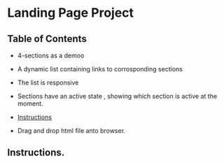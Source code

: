 # Landing Page Project

## Table of Contents
* 4-sections as a demoo
* A dynamic list containing links to corrosponding sections
* The list is responsive
* Sections have an active state , showing which section is active at the moment.

* [Instructions](#instructions)

- Drag and drop html file anto browser.

## Instructions.
